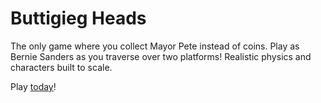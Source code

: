 # Buttigieg Heads
The only game where you collect Mayor Pete instead of coins.  Play as Bernie Sanders as you traverse over two platforms! Realistic physics and characters built to scale.

Play [today](https://buttigieg-heads.firebaseapp.com/)!
